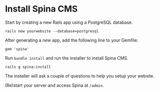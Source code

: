# Install Spina CMS

Start by creating a new Rails app using a PostgreSQL database.

```
rails new yourwebsite --database=postgresql
```

After generating a new app, add the following line to your Gemfile:

```
gem 'spina'
```

Run `bundle install` and run the installer to install Spina CMS.

```
rails g spina:install
```

The installer will ask a couple of questions to help you setup your website.

(Re)start your server and access Spina at `/admin`.

